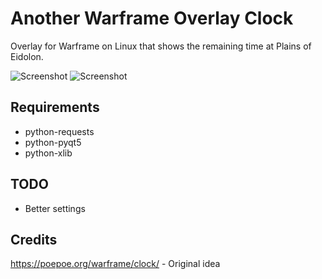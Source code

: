 
Another Warframe Overlay Clock
==============================

Overlay for Warframe on Linux that shows the remaining time at Plains of Eidolon.

![Screenshot](https://i.imgur.com/UepvIkb.png)
![Screenshot](https://i.imgur.com/Yd5tljO.png)

Requirements
----

- python-requests
- python-pyqt5
- python-xlib

TODO
----

- Better settings

Credits
----
 
https://poepoe.org/warframe/clock/ - Original idea
